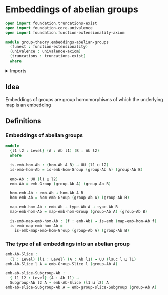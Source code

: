 # Embeddings of abelian groups

```agda
open import foundation.truncations-exist
open import foundation-core.univalence
open import foundation.function-extensionality-axiom

module group-theory.embeddings-abelian-groups
  (funext : function-extensionality)
  (univalence : univalence-axiom)
  (truncations : truncations-exist)
  where
```

<details><summary>Imports</summary>

```agda
open import foundation.embeddings funext
open import foundation.universe-levels

open import group-theory.abelian-groups funext univalence truncations
open import group-theory.embeddings-groups funext univalence truncations
open import group-theory.homomorphisms-abelian-groups funext univalence truncations
open import group-theory.subgroups-abelian-groups funext univalence truncations
```

</details>

## Idea

Embeddings of groups are group homomorphisms of which the underlying map is an
embedding

## Definitions

### Embeddings of abelian groups

```agda
module _
  {l1 l2 : Level} (A : Ab l1) (B : Ab l2)
  where

  is-emb-hom-Ab : (hom-Ab A B) → UU (l1 ⊔ l2)
  is-emb-hom-Ab = is-emb-hom-Group (group-Ab A) (group-Ab B)

  emb-Ab : UU (l1 ⊔ l2)
  emb-Ab = emb-Group (group-Ab A) (group-Ab B)

  hom-emb-Ab : emb-Ab → hom-Ab A B
  hom-emb-Ab = hom-emb-Group (group-Ab A) (group-Ab B)

  map-emb-hom-Ab : emb-Ab → type-Ab A → type-Ab B
  map-emb-hom-Ab = map-emb-hom-Group (group-Ab A) (group-Ab B)

  is-emb-map-emb-hom-Ab : (f : emb-Ab) → is-emb (map-emb-hom-Ab f)
  is-emb-map-emb-hom-Ab =
    is-emb-map-emb-hom-Group (group-Ab A) (group-Ab B)
```

### The type of all embeddings into an abelian group

```agda
emb-Ab-Slice :
  (l : Level) {l1 : Level} (A : Ab l1) → UU (lsuc l ⊔ l1)
emb-Ab-Slice l A = emb-Group-Slice l (group-Ab A)

emb-ab-slice-Subgroup-Ab :
  { l1 l2 : Level} (A : Ab l1) →
  Subgroup-Ab l2 A → emb-Ab-Slice (l1 ⊔ l2) A
emb-ab-slice-Subgroup-Ab A = emb-group-slice-Subgroup (group-Ab A)
```
